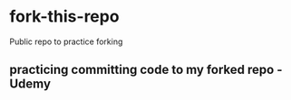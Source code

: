 # fork-this-repo
Public repo to practice forking

## practicing committing code to my forked repo - Udemy
